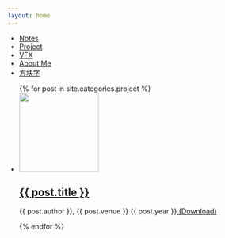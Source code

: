 ```yaml
---
layout: home
---
```


<div class="index-content project">
    <div class="section">
        <ul class="artical-cate">
            <li><a href="/"><span>Notes</span></a></li>
            <li class="on"><a href="/project"><span>Project</span></a></li>
	    <li><a href="/vfx"><span>VFX</span></a></li>
	    <li><a href="/aboutme"><span>About Me</span></a></li>
            <li><a href="/opinion"><span>方块字</span></a></li>
        </ul>
	<div class="divider"></div>
        <ul class="artical-list">
        {% for post in site.categories.project %}
            <li>
		<div class = "featureimage" >
			<img style="width:160px;" src="../images/{{ post.featureimage }}" /> 
		</div>
		<div class = "featuretext">
		        <div class="title">
			   	<h2><a href="{{ post.url }}">{{ post.title }}</a></h2>
			</div>
			<div class="moreinfo">
				<p>{{ post.author }}, {{ post.venue }} {{ post.year }}<a href="{{ post.paperlink }}"> (Download) </a></p>
			</div>
		</div>		
            </li>
        {% endfor %}
        </ul>
    </div>
</div>

